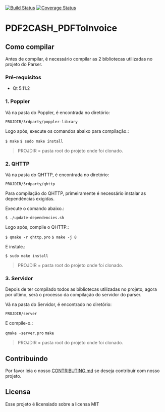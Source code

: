 [![Build Status](https://travis-ci.org/PDF2CASH/PDF2CASH_PDFToInvoice.svg?branch=development)](https://travis-ci.org/PDF2CASH/PDF2CASH_PDFToInvoice)
[![Coverage Status](https://coveralls.io/repos/github/PDF2CASH/PDF2CASH_PDFToInvoice/badge.svg?branch=development)](https://coveralls.io/github/PDF2CASH/PDF2CASH_PDFToInvoice?branch=master)


# PDF2CASH_PDFToInvoice

## Como compilar
Antes de compilar, é necessário compilar as 2 bibliotecas utilizadas no projeto do Parser.

### Pré-requisitos

- Qt 5.11.2

### 1. Poppler
Vá na pasta do Poppler, é encontrada no diretório:

`PROJDIR/3rdparty/poppler-library`

Logo após, execute os comandos abaixo para compilação.:

`$ make`
`$ sudo make install`

> PROJDIR = pasta root do projeto onde foi clonado.

### 2. QHTTP
Vá na pasta do QHTTP, é encontrada no diretório:

`PROJDIR/3rdparty/qhttp`

Para compilação do QHTTP, primeiramente é necessário instalar as dependências exigidas.

Execute o comando abaixo.:

`$ ./update-dependencies.sh`

Logo após, compile o QHTTP.:

`$ qmake -r qhttp.pro`
`$ make -j 8`

E instale.:

`$ sudo make install`

> PROJDIR = pasta root do projeto onde foi clonado.

### 3. Servidor
Depois de ter compilado todos as bibliotecas utilizadas no projeto, agora por último, será o processo da compilação do servidor do parser.

Vá na pasta do Servidor, é encontrado no diretório:

`PROJDIR/server`

E compile-o.:

`qmake -server.pro`
`make`

> PROJDIR = pasta root do projeto onde foi clonado.

## Contribuindo

Por favor leia o nosso [CONTRIBUTING.md](https://github.com/fga-eps-mds/2018.2-PDF2CASH/blob/master/CONTRIBUTING.md) se deseja contribuir com nosso projeto.

## Licensa

Esse projeto é licensiado sobre a licensa MIT
